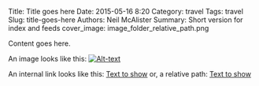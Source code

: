Title: Title goes here
Date: 2015-05-16 8:20
Category: travel
Tags: travel
Slug: title-goes-here
Authors: Neil McAlister
Summary: Short version for index and feeds
cover_image: image_folder_relative_path.png

Content goes here.

An image looks like this: 
[![Alt-text]({photo}imagename.jpg)]({filename}images/imagename.jpg "Mouseover text here")

An internal link looks like this:
[Text to show]({filename}/absolute/path/relative/to-root.md)
or, a relative path:
[Text to show]({filename}../relative/to-current-file.md)